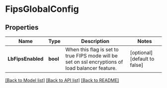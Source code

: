 # FipsGlobalConfig

## Properties
Name | Type | Description | Notes
------------ | ------------- | ------------- | -------------
**LbFipsEnabled** | **bool** | When this flag is set to true FIPS mode will be set on ssl encryptions of load balancer feature. | [optional] [default to false]

[[Back to Model list]](../README.md#documentation-for-models) [[Back to API list]](../README.md#documentation-for-api-endpoints) [[Back to README]](../README.md)

